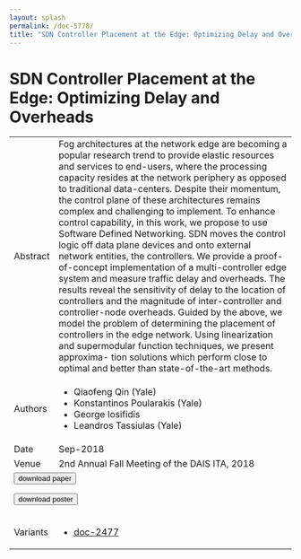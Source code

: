 ```yaml
---
layout: splash
permalink: /doc-5778/
title: "SDN Controller Placement at the Edge: Optimizing Delay and Overheads"
---
```


# SDN Controller Placement at the Edge: Optimizing Delay and Overheads

<table>
    <tbody>
    <tr>
        <td>Abstract</td>
        <td>Fog architectures at the network edge are becoming a popular research trend to provide elastic resources and services to end-users, where the processing capacity resides at the network periphery as opposed to traditional data-centers. Despite their momentum, the control plane of these architectures remains complex and challenging to implement. To enhance control capability, in this work, we propose to use Software Defined Networking. SDN moves the control logic off data plane devices and onto external network entities, the controllers. We provide a proof-of-concept implementation of a multi-controller edge system and measure traffic delay and overheads. The results reveal the sensitivity of delay to the location of controllers and the magnitude of inter-controller and controller-node overheads. Guided by the above, we model the problem of determining the placement of controllers in the edge network. Using linearization and supermodular function techniques, we present approxima- tion solutions which perform close to optimal and better than state-of-the-art methods.</td>
    </tr>
    <tr>
        <td>Authors</td>
        <td>
            <ul>
                <li>Qiaofeng Qin (Yale)</li>
                <li>Konstantinos Poularakis (Yale)</li>
                <li>George Iosifidis</li>
                <li>Leandros Tassiulas (Yale)</li>
            </ul>
        </td>
    </tr>
    <tr>
        <td>Date</td>
        <td>Sep-2018</td>
    </tr>
    <tr>
        <td>Venue</td>
        <td>2nd Annual Fall Meeting of the DAIS ITA, 2018</td>
    </tr>
        <tr>
            <td colspan="2">
                <form method="get" action="https://ibm.box.com/v/doc-5778-paper">
                    <button type="submit">download paper</button>
                </form>
                <form method="get" action="https://ibm.box.com/v/doc-5778-poster">
                    <button type="submit">download poster</button>
                </form>
            </td>
        </tr>
        <tr>
            <td>Variants</td>
            <td>
                <ul>
                    <li><a href="\doc-2477\">doc-2477</a></li>
                </ul>
            </td>
        </tr>
    </tbody>
</table>
